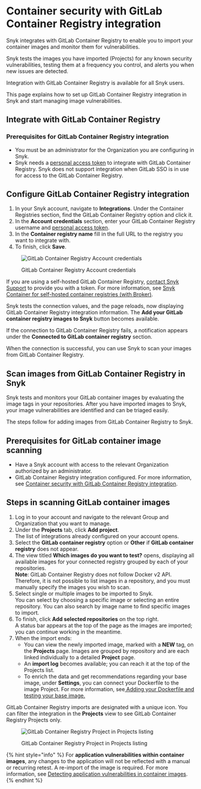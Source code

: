# Container security with GitLab Container Registry integration

Snyk integrates with GitLab Container Registry to enable you to import your container images and monitor them for vulnerabilities.

Snyk tests the images you have imported (Projects) for any known security vulnerabilities, testing them at a frequency you control, and alerts you when new issues are detected.

Integration with GitLab Container Registry is available for all Snyk users.

This page explains how to set up GitLab Container Registry integration in Snyk and start managing image vulnerabilities.

## Integrate with GitLab Container Registry

### **Prerequisites for GitLab Container Registry integration**

* You must be an administrator for the Organization you are configuring in Snyk.
* Snyk needs a [personal access token](https://docs.gitlab.com/ee/user/profile/personal\_access\_tokens.html) to integrate with GitLab Container Registry. Snyk does not support integration when GitLab SSO is in use for access to the GitLab Container Registry.

## **Configure GitLab Container Registry integration**

1. In your Snyk account, navigate to **Integrations**. Under the Container Registries section, find the GitLab Container Registry option and click it.
2. In the **Account credentials** section, enter your GitLab Container Registry username and [personal access token](https://docs.gitlab.com/ee/user/profile/personal\_access\_tokens.html).
3. In the **Container registry name** fill in the full URL to the registry you want to integrate with.
4. To finish, click **Save**.

<figure><img src="../../.gitbook/assets/mceclip1-6-.png" alt="GitLab Container Registry Account credentials"><figcaption><p>GitLab Container Registry Account credentials</p></figcaption></figure>

If you are using a self-hosted GitLab Container Registry, [contact Snyk Support](https://support.snyk.io/hc/en-us/requests/new) to provide you with a token. For more information, see [Snyk Container for self-hosted container registries (with Broker)](../../scan-containers/integrate-self-hosted-container-registries.md).

Snyk tests the connection values, and the page reloads, now displaying GitLab Container Registry integration information. The **Add your GitLab container registry images to Snyk** button becomes available.&#x20;

If the connection to GitLab Container Registry fails, a notification appears under the **Connected to GitLab container registry** section.

When the connection is successful, you can use Snyk to scan your images from GitLab Container Registry.

## Scan images from GitLab Container Registry in Snyk

Snyk tests and monitors your GitLab container images by evaluating the image tags in your repositories. After you have imported images to Snyk, your image vulnerabilities are identified and can be triaged easily.

The steps follow for adding images from GitLab Container Registry to Snyk.

## **Prerequisites for GitLab container image scanning**

* Have a Snyk account with access to the relevant Organization authorized by an administrator.
* GitLab Container Registry integration configured. For more information, see [Container security with GitLab Container Registry integration](https://docs.snyk.io/snyk-container/image-scanning-library/gitlab-container-registry-image-scanning/container-security-with-gitlab-container-registry-integration).

## **Steps in scanning GitLab container images**

1. Log in to your account and navigate to the relevant Group and Organization that you want to manage.
2. Under the **Projects** tab, click **Add project**.\
   The list of integrations already configured on your account opens.
3. Select the **GitLab container registry** option or **Other** if **GitLab container registry** does not appear.
4. The view titled **Which images do you want to test?** opens, displaying all available images for your connected registry grouped by each of your repositories.\
   **Note**: GitLab Container Registry does not follow Docker v2 API. Therefore, it is not possible to list images in a repository, and you must manually specify the images you wish to scan.
5. Select single or multiple images to be imported to Snyk.\
   You can select by choosing a specific image or selecting an entire repository. You can also search by image name to find specific images to import.
6. To finish, click **Add selected repositories** on the top right.\
   A status bar appears at the top of the page as the images are imported; you can continue working in the meantime.
7. When the import ends:
   * You can view the newly imported image, marked with a **NEW** tag, on the **Projects** page. Images are grouped by repository and are each linked individually to a detailed **Project** page.
   * An **import log** becomes available; you can reach it at the top of the Projects list.
   * To enrich the data and get recommendations regarding your base image, under **Settings**, you can connect your Dockerfile to the image Project. For more information, see[ Adding your Dockerfile and testing your base image.](../../scan-containers/scan-your-dockerfile/adding-your-dockerfile-and-testing-your-base-image.md)

GitLab Container Registry imports are designated with a unique icon. You can filter the integration in the **Projects** view to see GitLab Container Registry Projects only.

<figure><img src="../../.gitbook/assets/mceclip0-14-.png" alt="GitLab Container Registry Project in Projects listing"><figcaption><p>GitLab Container Registry Project in Projects listing</p></figcaption></figure>

{% hint style="info" %}
For **application vulnerabilities within container images**, any changes to the application will not be reflected with a manual or recurring retest. A re-import of the image is required. For more information, see [Detecting application vulnerabilities in container images](../../scan-applications/snyk-container/use-snyk-container-from-the-web-ui/detect-vulnerabilities-in-container-images.md).
{% endhint %}
